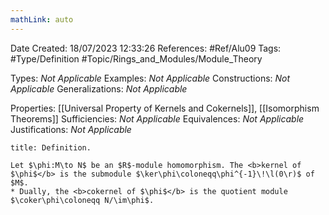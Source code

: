 ```yaml
---
mathLink: auto
---
```


<div class="topSpace"></div>

Date Created: 18/07/2023 12:33:26
References: #Ref/Alu09
Tags: #Type/Definition #Topic/Rings_and_Modules/Module_Theory

Types: <i>Not Applicable</i>
Examples: <i>Not Applicable</i>
Constructions: <i>Not Applicable</i>
Generalizations: <i>Not Applicable</i>

Properties: [[Universal Property of Kernels and Cokernels]], [[Isomorphism Theorems]]
Sufficiencies: <i>Not Applicable</i>
Equivalences: <i>Not Applicable</i>
Justifications: <i>Not Applicable</i>

``` ad-Definition
title: Definition.

Let $\phi:M\to N$ be an $R$-module homomorphism. The <b>kernel of $\phi$</b> is the submodule $\ker\phi\coloneqq\phi^{-1}\!\l(0\r)$ of $M$.
* Dually, the <b>cokernel of $\phi$</b> is the quotient module $\coker\phi\coloneqq N/\im\phi$.

```
